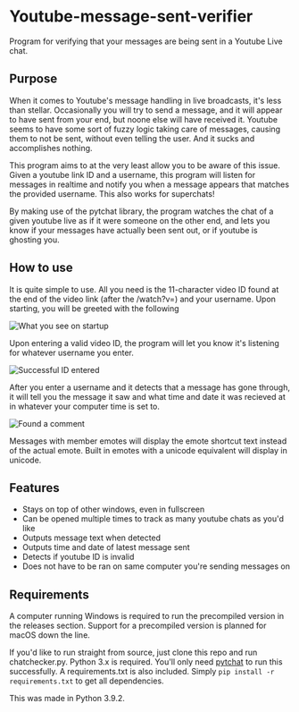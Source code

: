 # Youtube-message-sent-verifier
Program for verifying that your messages are being sent in a Youtube Live chat.

## Purpose
When it comes to Youtube's message handling in live broadcasts, it's less than stellar. Occasionally you will try to send a message, and it will appear to have sent from your end, but noone else will have received it. Youtube seems to have some sort of fuzzy logic taking care of messages, causing them to not be sent, without even telling the user. And it sucks and accomplishes nothing.

This program aims to at the very least allow you to be aware of this issue. Given a youtube link ID and a username, this program will listen for messages in realtime and notify you when a message appears that matches the provided username. This also works for superchats!

By making use of the pytchat library, the program watches the chat of a given youtube live as if it were someone on the other end, and lets you know if your messages have actually been sent out, or if youtube is ghosting you.

## How to use
It is quite simple to use. All you need is the 11-character video ID found at the end of the video link (after the /watch?v=) and your username. Upon starting, you will be greeted with the following

![What you see on startup](https://i.imgur.com/el8Cfos.png)

Upon entering a valid video ID, the program will let you know it's listening for whatever username you enter.

![Successful ID entered](https://i.imgur.com/0l21xLu.png)

After you enter a username and it detects that a message has gone through, it will tell you the message it saw and what time and date it was recieved at in whatever your computer time is set to.

![Found a comment](https://i.imgur.com/Q1Kbc5T.png)

Messages with member emotes will display the emote shortcut text instead of the actual emote. Built in emotes with a unicode equivalent will display in unicode.

## Features
* Stays on top of other windows, even in fullscreen
* Can be opened multiple times to track as many youtube chats as you'd like
* Outputs message text when detected
* Outputs time and date of latest message sent
* Detects if youtube ID is invalid
* Does not have to be ran on same computer you're sending messages on

## Requirements 
A computer running Windows is required to run the precompiled version in the releases section. Support for a precompiled version is planned for macOS down the line.

If you'd like to run straight from source, just clone this repo and run chatchecker.py. Python 3.x is required. You'll only need [pytchat](https://pypi.org/project/pytchat/) to run this successfully. A requirements.txt is also included. Simply `pip install -r requirements.txt` to get all dependencies.

This was made in Python 3.9.2.

